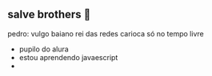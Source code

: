 ## salve brothers 🤝
pedro: vulgo baiano rei das redes 
carioca só no tempo livre

- pupilo do alura 
- estou aprendendo javaescript
- 
